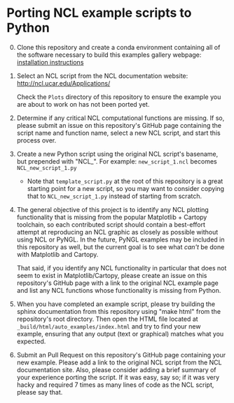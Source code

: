 Porting NCL example scripts to Python
=====================================
0. Clone this repository and create a conda environment containing all of the software necessary to build this examples gallery webpage: [installation instructions](INSTALLATION.md)

1. Select an NCL script from the NCL documentation website: http://ncl.ucar.edu/Applications/

   Check the `Plots` directory of this repository to ensure the example you are about to work on has not been ported yet.

2. Determine if any critical NCL computational functions are missing. If so, please submit an issue on this repository's GitHub page containing the script name and function name, select a new NCL script, and start this process over.

3. Create a new Python script using the original NCL script's basename, but prepended with "NCL_". For example:
    `new_script_1.ncl` becomes `NCL_new_script_1.py`

    * Note that `template_script.py` at the root of this repository is a great starting point for a new script, so you may want to consider copying that to `NCL_new_script_1.py` instead of starting from scratch.


4. The general objective of this project is to identify any NCL plotting functionality that is missing from the popular Matplotlib + Cartopy toolchain, so each contributed script should contain a best-effort attempt at reproducing an NCL graphic as closely as possible without using NCL or PyNGL. In the future, PyNGL examples may be included in this repository as well, but the current goal is to see what *can't* be done with Matplotlib and Cartopy.

   That said, if you identify any NCL functionality in particular that does not seem to exist in Matplotlib/Cartopy, please create an issue on this repository's GitHub page with a link to the original NCL example page and list any NCL functions whose functionality is missing from Python.

5. When you have completed an example script, please try building the sphinx documentation from this repository using "make html" from the repository's root directory. Then open the HTML file located at `_build/html/auto_examples/index.html` and try to find your new example, ensuring that any output (text or graphical) matches what you expected.

6. Submit an Pull Request on this repository's GitHub page containing your new example. Please add a link to the original NCL script from the NCL documentation site. Also, please consider adding a brief summary of your experience porting the script. If it was easy, say so; if it was very hacky and required 7 times as many lines of code as the NCL script, please say that.
